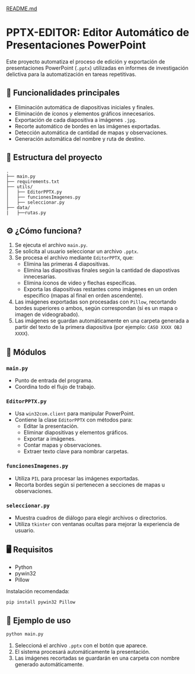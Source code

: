 [README.md](https://github.com/user-attachments/files/21689910/README.md)
# PPTX-EDITOR: Editor Automático de Presentaciones PowerPoint 

Este proyecto automatiza el proceso de edición y exportación de presentaciones PowerPoint (`.pptx`) utilizadas en informes de investigación delictiva para la automatización en tareas repetitivas.

## 🧠 Funcionalidades principales

- Eliminación automática de diapositivas iniciales y finales.
- Eliminación de íconos y elementos gráficos innecesarios.
- Exportación de cada diapositiva a imágenes `.jpg`.
- Recorte automático de bordes en las imágenes exportadas.
- Detección automática de cantidad de mapas y observaciones.
- Generación automática del nombre y ruta de destino.

## 📁 Estructura del proyecto

```
.
├── main.py
├── requirements.txt
├── utils/
│   ├── EditorPPTX.py
│   ├── funcionesImagenes.py
│   ├── seleccionar.py
├── data/
|   ├──rutas.py
```
## ⚙️ ¿Cómo funciona?

1. Se ejecuta el archivo `main.py`.
2. Se solicita al usuario seleccionar un archivo `.pptx`.
3. Se procesa el archivo mediante `EditorPPTX`, que:
   - Elimina las primeras 4 diapositivas.
   - Elimina las diapositivas finales según la cantidad de diapostivas innecesarias.
   - Elimina íconos de video y flechas específicas.
   - Exporta las diapositivas restantes como imágenes en un orden especifico (mapas al final en orden ascendente).
4. Las imágenes exportadas son procesadas con `Pillow`, recortando bordes superiores o ambos, según correspondan (si es un mapa o imagen de videograbado).
5. Las imágenes se guardan automáticamente en una carpeta generada a partir del texto de la primera diapositiva (por ejemplo: `CASO XXXX OBJ XXXX`).

## 🧩 Módulos

### `main.py`
- Punto de entrada del programa.
- Coordina todo el flujo de trabajo.

### `EditorPPTX.py`
- Usa `win32com.client` para manipular PowerPoint.
- Contiene la clase `EditorPPTX` con métodos para:
  - Editar la presentación.
  - Eliminar diapositivas y elementos gráficos.
  - Exportar a imágenes.
  - Contar mapas y observaciones.
  - Extraer texto clave para nombrar carpetas.

### `funcionesImagenes.py`
- Utiliza `PIL` para procesar las imágenes exportadas.
- Recorta bordes según si pertenecen a secciones de mapas u observaciones.

### `seleccionar.py`
- Muestra cuadros de diálogo para elegir archivos o directorios.
- Utiliza `tkinter` con ventanas ocultas para mejorar la experiencia de usuario.

## 🖥️ Requisitos

- Python 
- pywin32 
- Pillow

Instalación recomendada:

```bash
pip install pywin32 Pillow
```

## 📝 Ejemplo de uso

```bash
python main.py
```

1. Seleccioná el archivo `.pptx` con el botón que aparece.
2. El sistema procesará automáticamente la presentación.
3. Las imágenes recortadas se guardarán en una carpeta con nombre generado automáticamente.
